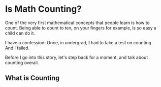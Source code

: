 # Is Math Counting?

One of the very first mathematical concepts that people learn is how to count. Being able to count to ten, on your fingers for example, is so easy a child can do it.

I have a confession: Once, in undergrad, I had to take a test on counting. And I failed.

Before I go into this story, let's step back for a moment, and talk about counting overall.

## What is Counting

